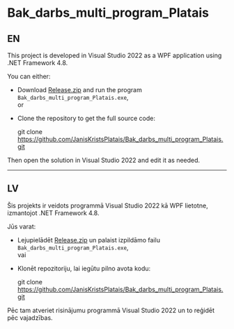 # Bak_darbs_multi_program_Platais

## EN

This project is developed in Visual Studio 2022 as a WPF application using .NET Framework 4.8.

You can either:

- Download [Release.zip](https://github.com/JanisKristsPlatais/Bak_darbs_multi_program_Platais/releases) and run the program `Bak_darbs_multi_program_Platais.exe`,  
or  
- Clone the repository to get the full source code:

    git clone https://github.com/JanisKristsPlatais/Bak_darbs_multi_program_Platais.git

Then open the solution in Visual Studio 2022 and edit it as needed.

---

## LV

Šis projekts ir veidots programmā Visual Studio 2022 kā WPF lietotne, izmantojot .NET Framework 4.8.

Jūs varat:

- Lejupielādēt [Release.zip](https://github.com/JanisKristsPlatais/Bak_darbs_multi_program_Platais/releases) un palaist izpildāmo failu `Bak_darbs_multi_program_Platais.exe`,  
vai  
- Klonēt repozitoriju, lai iegūtu pilno avota kodu:

    git clone https://github.com/JanisKristsPlatais/Bak_darbs_multi_program_Platais.git

Pēc tam atveriet risinājumu programmā Visual Studio 2022 un to reģidēt pēc vajadzības.
